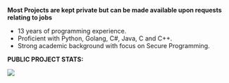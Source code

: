 **Most Projects are kept private but can be made available upon requests relating to jobs**

- 13 years of programming experience.
- Proficient with Python, Golang, C#, Java, C and C++.
- Strong academic background with focus on Secure Programming.





**PUBLIC PROJECT STATS:**

<img align="left" src="https://github-readme-stats.vercel.app/api/top-langs/?username=tychurch01&theme=github_dark&layout=compact&card_width=445&langs_count=10&hide=HTML&hide_border=true"/>
